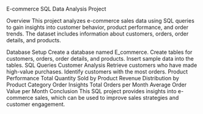 E-commerce SQL Data Analysis Project

Overview
This project analyzes e-commerce sales data using SQL queries to gain insights into customer behavior, product performance, and order trends. The dataset includes information about customers, orders, order details, and products.

Database Setup
Create a database named E_commerce.
Create tables for customers, orders, order details, and products.
Insert sample data into the tables.
SQL Queries
Customer Analysis
Retrieve customers who have made high-value purchases.
Identify customers with the most orders.
Product Performance
Total Quantity Sold by Product
Revenue Distribution by Product Category
Order Insights
Total Orders per Month
Average Order Value per Month
Conclusion
This SQL project provides insights into e-commerce sales, which can be used to improve sales strategies and customer engagement.
